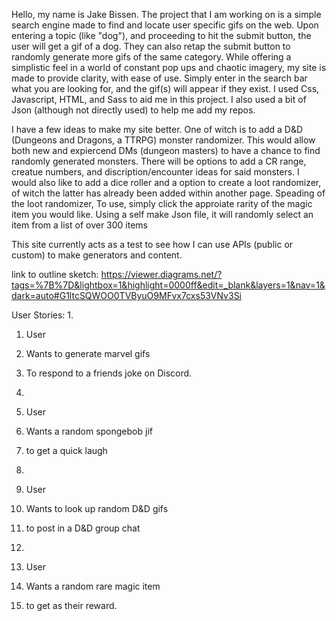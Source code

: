   Hello, my name is Jake Bissen. 
  The project that I am working on is a simple search engine made to find and locate user specific gifs on the web. 
Upon entering a topic (like "dog"), and proceeding to hit the submit button, the user will get a gif of a dog. They can also retap the submit button
to randomly generate more gifs of the same category.
While offering a simplistic feel in a world of constant pop ups and chaotic imagery, my site is made to provide clarity, with ease of use. 
Simply enter in the search bar what you are looking for, and the gif(s) will appear if they exist. 
    I used Css, Javascript, HTML, and Sass to aid me in this project. 
I also used a bit of Json (although not directly used) to help me add my repos. 

  I have a few ideas to make my site better.
One of witch is to add a D&D (Dungeons and Dragons, a TTRPG) monster randomizer. 
This would allow both new and expiercend DMs (dungeon masters) to have a chance to find randomly generated monsters. 
There will be options to add a CR range, creatue numbers, and discription/encounter ideas for said monsters. 
I would also like to add a dice roller and a option to create a loot randomizer, of witch the latter has already been added within another page. 
  Speading of the loot randomizer, To use, simply click the approiate rarity of the 
    magic item you would like. Using a self make Json file, it will randomly select an
  item from a list of over 300 items

This site currently acts as a test to see how I can use APIs (public or custom) to make generators and content.

link to outline sketch: https://viewer.diagrams.net/?tags=%7B%7D&lightbox=1&highlight=0000ff&edit=_blank&layers=1&nav=1&dark=auto#G1ltcSQWOO0TVByuO9MFvx7cxs53VNv3Si

User Stories:
1. 
  1. User
  2. Wants to generate marvel gifs
  3. To respond to a friends joke on Discord.

2.
  1. User
  2. Wants a random spongebob jif
  3. to get a quick laugh

3. 
  1. User
  2. Wants to look up random D&D gifs
  3. to post in a D&D group chat

4. 
  1. User
  2. Wants a random rare magic item
  3. to get as their reward.
     
